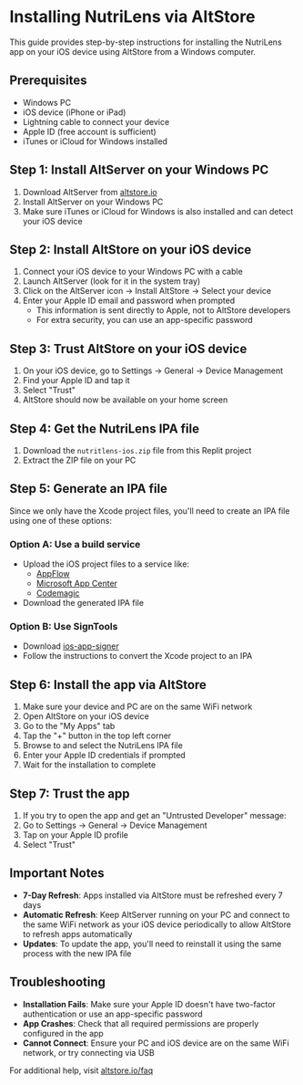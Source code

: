 # Installing NutriLens via AltStore

This guide provides step-by-step instructions for installing the NutriLens app on your iOS device using AltStore from a Windows computer.

## Prerequisites

- Windows PC
- iOS device (iPhone or iPad)
- Lightning cable to connect your device
- Apple ID (free account is sufficient)
- iTunes or iCloud for Windows installed

## Step 1: Install AltServer on your Windows PC

1. Download AltServer from [altstore.io](https://altstore.io/)
2. Install AltServer on your Windows PC
3. Make sure iTunes or iCloud for Windows is also installed and can detect your iOS device

## Step 2: Install AltStore on your iOS device

1. Connect your iOS device to your Windows PC with a cable
2. Launch AltServer (look for it in the system tray)
3. Click on the AltServer icon → Install AltStore → Select your device
4. Enter your Apple ID email and password when prompted
   - This information is sent directly to Apple, not to AltStore developers
   - For extra security, you can use an app-specific password

## Step 3: Trust AltStore on your iOS device

1. On your iOS device, go to Settings → General → Device Management
2. Find your Apple ID and tap it
3. Select "Trust"
4. AltStore should now be available on your home screen

## Step 4: Get the NutriLens IPA file

1. Download the `nutritlens-ios.zip` file from this Replit project
2. Extract the ZIP file on your PC

## Step 5: Generate an IPA file

Since we only have the Xcode project files, you'll need to create an IPA file using one of these options:

### Option A: Use a build service
- Upload the iOS project files to a service like:
  - [AppFlow](https://ionic.io/appflow)
  - [Microsoft App Center](https://appcenter.ms/)
  - [Codemagic](https://codemagic.io/)
- Download the generated IPA file

### Option B: Use SignTools
- Download [ios-app-signer](https://github.com/SignTools/ios-app-signer)
- Follow the instructions to convert the Xcode project to an IPA

## Step 6: Install the app via AltStore

1. Make sure your device and PC are on the same WiFi network
2. Open AltStore on your iOS device
3. Go to the "My Apps" tab
4. Tap the "+" button in the top left corner
5. Browse to and select the NutriLens IPA file
6. Enter your Apple ID credentials if prompted
7. Wait for the installation to complete

## Step 7: Trust the app

1. If you try to open the app and get an "Untrusted Developer" message:
2. Go to Settings → General → Device Management
3. Tap on your Apple ID profile
4. Select "Trust"

## Important Notes

- **7-Day Refresh**: Apps installed via AltStore must be refreshed every 7 days
- **Automatic Refresh**: Keep AltServer running on your PC and connect to the same WiFi network as your iOS device periodically to allow AltStore to refresh apps automatically
- **Updates**: To update the app, you'll need to reinstall it using the same process with the new IPA file

## Troubleshooting

- **Installation Fails**: Make sure your Apple ID doesn't have two-factor authentication or use an app-specific password
- **App Crashes**: Check that all required permissions are properly configured in the app
- **Cannot Connect**: Ensure your PC and iOS device are on the same WiFi network, or try connecting via USB

For additional help, visit [altstore.io/faq](https://altstore.io/faq/)